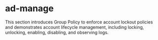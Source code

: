 # ad-manage
This section introduces Group Policy to enforce account lockout policies and demonstrates account lifecycle management, including locking, unlocking, enabling, disabling, and observing logs.
